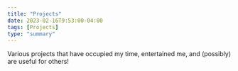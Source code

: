 ```yaml
---
title: "Projects"
date: 2023-02-16T9:53:00-04:00
tags: [Projects]
type: "summary"
---
```

Various projects that have occupied my time, entertained me, and (possibly) are useful for others!